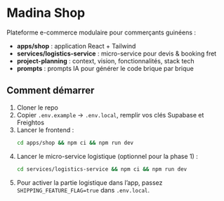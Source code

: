 # Madina Shop

Plateforme e-commerce modulaire pour commerçants guinéens :
- **apps/shop** : application React + Tailwind
- **services/logistics-service** : micro-service pour devis & booking fret
- **project-planning** : context, vision, fonctionnalités, stack tech
- **prompts** : prompts IA pour générer le code brique par brique

## Comment démarrer
1. Cloner le repo
2. Copier `.env.example` → `.env.local`, remplir vos clés Supabase et Freightos
3. Lancer le frontend :
   ```bash
   cd apps/shop && npm ci && npm run dev
   ```
4. Lancer le micro-service logistique (optionnel pour la phase 1) :
   ```bash
   cd services/logistics-service && npm ci && npm run dev
   ```
5. Pour activer la partie logistique dans l’app, passez `SHIPPING_FEATURE_FLAG=true` dans `.env.local`.
